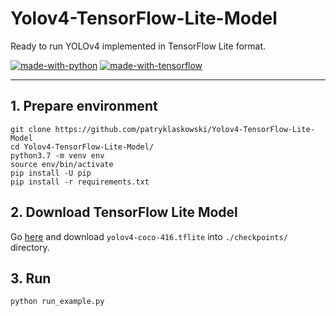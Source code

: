 # Yolov4-TensorFlow-Lite-Model
Ready to run YOLOv4 implemented in TensorFlow Lite format.

[![made-with-python](https://img.shields.io/badge/Made%20with-Python-1f425f.svg?style=plastic&logo=python&logoColor=yellow&labelColor=blue)](https://www.python.org/)
[![made-with-tensorflow](https://img.shields.io/badge/Made%20with-TensorFlow-1f425f.svg?style=plastic&logo=tensorflow&logoColor=orange&labelColor=blue)](https://www.tensorflow.org/)

---

## 1. Prepare environment
```
git clone https://github.com/patryklaskowski/Yolov4-TensorFlow-Lite-Model
cd Yolov4-TensorFlow-Lite-Model/
python3.7 -m venv env
source env/bin/activate
pip install -U pip
pip install -r requirements.txt
```

## 2. Download TensorFlow Lite Model
Go [here](https://github.com/patryklaskowski/Yolov4-TensorFlow-Lite-Model/tree/main/checkpoints) and download `yolov4-coco-416.tflite` into `./checkpoints/` directory.

## 3. Run
```
python run_example.py
```
